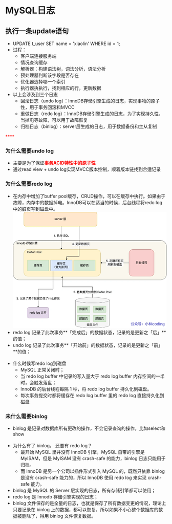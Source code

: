# MySQL日志

## 执行一条update语句
* UPDATE t_user SET name = 'xiaolin' WHERE id = 1;
* 过程：
  * 客户端连接服务端
  * 情况查询缓存
  * 解析器：构建语法树，词法分析，语法分析
  * 预处理器判断该字段是否存在
  * 优化器选择哪一个索引
  * 执行器执执行，找到相应的行，更新数据
* 以上会涉及到三个日志
  * 回滚日志（undo log）：InnoDB存储引擎生成的日志，实现事物的原子性，用于事务回滚和MVCC
  * 重做日志（redo log）：InnoDB存储引擎生成的日志，为了实现持久性，当掉电等故障，可以用于故障恢复
  * 归档日志（binlog）：server层生成的日志，用于数据备份和主从复制

<font color = red>****</font>
### 为什么需要undo log
* 主要是为了保证<font color = red>**事务ACID特性中的原子性**</font>
* 通过read view + undo log实现MVCC版本控制，顺着版本链找到合适记录

### 为什么需要redo log
* 在内存中增加了buffer pool缓存，CRUD操作，可以在缓存中执行。如果由于故障，内存中的数据掉电。InnoDB可以在适当的时候，后台线程将redo log中的脏页写到磁盘中。
![](picture/wal.webp)
* redo log 记录了此次事务**「完成后」的数据状态，记录的是更新之「后」**的值；
* undo log 记录了此次事务**「开始前」的数据状态，记录的是更新之「前」**的值；<br><br>
* 什么时候写redo log到磁盘
  * MySQL 正常关闭时；
  * 当 redo log buffer 中记录的写入量大于 redo log buffer 内存空间的一半时，会触发落盘；
  * InnoDB 的后台线程每隔 1 秒，将 redo log buffer 持久化到磁盘。
  * 每次事务提交时都将缓存在 redo log buffer 里的 redo log 直接持久化到磁盘
  
### 未什么需要binlog
* binlog 是记录对数据库所有更改的操作，不会记录查询的操作，比如select和show<br><br>
* 为什么有了 binlog， 还要有 redo log？
  * 最开始 MySQL 里并没有 InnoDB 引擎，MySQL 自带的引擎是 MyISAM，但是 MyISAM 没有 crash-safe 的能力，binlog 日志只能用于归档。
  * 而 InnoDB 是另一个公司以插件形式引入 MySQL 的，既然只依靠 binlog 是没有 crash-safe 能力的，所以 InnoDB 使用 redo log 来实现 crash-safe 能力。
* binlog 是 MySQL 的 Server 层实现的日志，所有存储引擎都可以使用；
* redo log 是 Innodb 存储引擎实现的日志；
* binlog 文件保存的是全量的日志，也就是保存了所有数据变更的情况，理论上只要记录在 binlog 上的数据，都可以恢复，所以如果不小心整个数据库的数据被删除了，得用 binlog 文件恢复数据。
